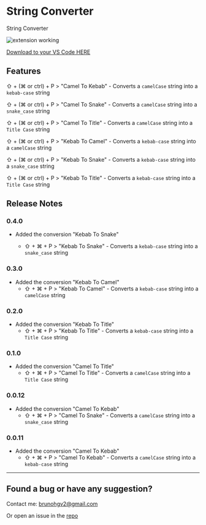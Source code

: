 # String Converter

String Converter

![extension working](https://media-exp2.licdn.com/dms/image/C4E22AQGgRCwOa8L-kA/feedshare-shrink_800/0?e=1582156800&v=beta&t=IMPAN6Wc5k_Xpyxh8DF_jQeuvpks9gc-7Ra-jppLX2I)

[Download to your VS Code HERE](https://marketplace.visualstudio.com/items?itemName=brunohgv.vscode-string-converter)

## Features

⇧ + (⌘ or ctrl) + P > "Camel To Kebab" - Converts a `camelCase` string into a `kebab-case` string

⇧ + (⌘ or ctrl) + P > "Camel To Snake" - Converts a `camelCase` string into a `snake_case` string

⇧ + (⌘ or ctrl) + P > "Camel To Title" - Converts a `camelCase` string into a `Title Case` string

⇧ + (⌘ or ctrl) + P > "Kebab To Camel" - Converts a `kebab-case` string into a `camelCase` string

⇧ + (⌘ or ctrl) + P > "Kebab To Snake" - Converts a `kebab-case` string into a `snake_case` string

⇧ + (⌘ or ctrl) + P > "Kebab To Title" - Converts a `kebab-case` string into a `Title Case` string


## Release Notes

### 0.4.0

* Added the conversion "Kebab To Snake"

  * ⇧ + ⌘ + P > "Kebab To Snake" - Converts a `kebab-case` string into a `snake_case` string

### 0.3.0

* Added the conversion "Kebab To Camel"
  * ⇧ + ⌘ + P > "Kebab To Camel" - Converts a `kebab-case` string into a `camelCase` string

### 0.2.0

* Added the conversion "Kebab To Title"
  * ⇧ + ⌘ + P > "Kebab To Title" - Converts a `kebab-case` string into a `Title Case` string

### 0.1.0

* Added the conversion "Camel To Title"
  * ⇧ + ⌘ + P > "Camel To Title" - Converts a `camelCase` string into a `Title Case` string

### 0.0.12

* Added the conversion "Camel To Kebab"
  * ⇧ + ⌘ + P > "Camel To Snake" - Converts a `camelCase` string into a `snake_case` string

### 0.0.11

* Added the conversion "Camel To Kebab"
  * ⇧ + ⌘ + P > "Camel To Kebab" - Converts a `camelCase` string into a `kebab-case` string

----
## Found a bug or have any suggestion?

Contact me: brunohgv2@gmail.com

Or open an issue in the [repo](https://github.com/brunohgv/vs-code-string-converter)
